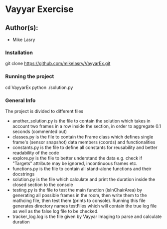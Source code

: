 # Vayyar Exercise

## Author(s): 
- Mike Lasry

### Installation
git clone https://github.com/mikelasry/VayyarEx.git

### Running the project
cd VayyarEx
python ./solution.py

### General Info
The project is divided to different files
- another_solution.py is the file to contain the solution which takes in account two frames in a row inside the section, in order to aggregate 0.1 seconds (commented out)
- classes.py is the file to contain the Frame class which defines single frame's (sensor snapshot) data members (coords) and functionalities
- constants.py is the file to define all constants for reusability and better readability of the code
- explore.py is the file to better understand the data e.g. check if "Targets" attribute may be ignored, incontinuous frames etc.
- functions.py is the file to contain all stand-alone functions and their docstrings
- solution.py is the file which calculate and print the duration inside the closed section to the console
- testing.py is the file to test the main function (isInChairArea) by generating all possible frames in the room, then write them to the mathcing file, then test them (prints to console). Running this file generates directory names testFiles which will contain the true log file as well as the false log file to be checked.
- tracker_log.log is the file given by Vayyar Imaging to parse and calculate duration